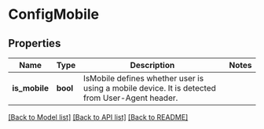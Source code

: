 # ConfigMobile

## Properties
Name | Type | Description | Notes
------------ | ------------- | ------------- | -------------
**is_mobile** | **bool** | IsMobile defines whether user is using a mobile device. It is detected from User-Agent header. | 

[[Back to Model list]](../README.md#documentation-for-models) [[Back to API list]](../README.md#documentation-for-api-endpoints) [[Back to README]](../README.md)

